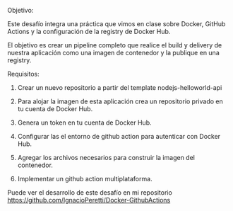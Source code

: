 Objetivo:


Este desafío integra una práctica que vimos en clase sobre Docker, GitHub Actions y la
configuración de la registry de Docker Hub.

El objetivo es crear un pipeline completo que realice el build y delivery de nuestra aplicación
como una imagen de contenedor y la publique en una registry.


Requisitos:

1. Crear un nuevo repositorio a partir del template nodejs-helloworld-api

2. Para alojar la imagen de esta aplicación crea un repositorio privado en tu cuenta de
   Docker Hub.

3. Genera un token en tu cuenta de Docker Hub.

4. Configurar las el entorno de github action para autenticar con Docker Hub.

5. Agregar los archivos necesarios para construir la imagen del contenedor.

6. Implementar un github action multiplataforma.

Puede ver el desarrollo de este desafío en mi repositorio https://github.com/IgnacioPeretti/Docker-GithubActions